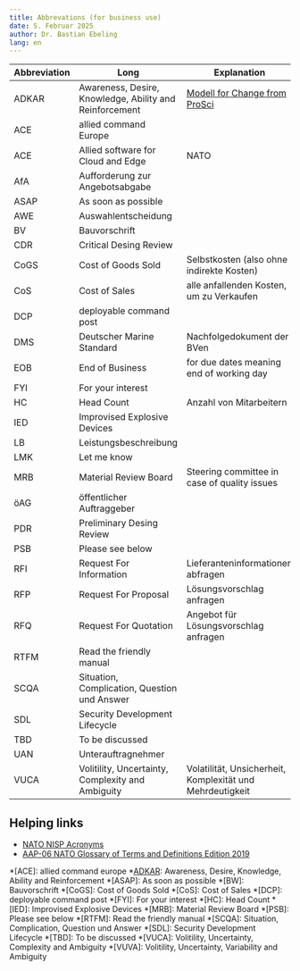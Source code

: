 ```yaml
---
title: Abbrevations (for business use)
date: 5. Februar 2025
author: Dr. Bastian Ebeling
lang: en
---
```


| Abbreviation | Long                                                    | Explanation                                               |
| ------------ | ------------------------------------------------------- | --------------------------------------------------------- |
| ADKAR        | Awareness, Desire, Knowledge, Ability and Reinforcement | [Modell for Change from ProSci][ADKAR]                    |
| ACE          | allied command Europe                                   |                                                           |
| ACE          | Allied software for Cloud and Edge                      | NATO                                                      |
| AfA          | Aufforderung zur Angebotsabgabe                         |                                                           |
| ASAP         | As soon as possible                                     |                                                           |
| AWE          | Auswahlentscheidung                                     |                                                           |
| BV           | Bauvorschrift                                           |                                                           |
| CDR          | Critical Desing Review                                  |                                                           |
| CoGS         | Cost of Goods Sold                                      | Selbstkosten (also ohne indirekte Kosten)                 |
| CoS          | Cost of Sales                                           | alle anfallenden Kosten, um zu Verkaufen                  |
| DCP          | deployable command post                                 |                                                           |
| DMS          | Deutscher Marine Standard                               | Nachfolgedokument der BVen                                |
| EOB          | End of Business                                         | for due dates meaning end of working day                  |
| FYI          | For your interest                                       |                                                           |
| HC           | Head Count                                              | Anzahl von Mitarbeitern                                   |
| IED          | Improvised Explosive Devices                            |                                                           |
| LB           | Leistungsbeschreibung                                   |                                                           |
| LMK          | Let me know                                             |                                                           |
| MRB          | Material Review Board                                   | Steering committee in case of quality issues              |
| öAG          | öffentlicher Auftraggeber                               |                                                           |
| PDR          | Preliminary Desing Review                               |                                                           |
| PSB          | Please see below                                        |                                                           |
| RFI          | Request For Information                                 | Lieferanteninformationen abfragen                         |
| RFP          | Request For Proposal                                    | Lösungsvorschlag anfragen                                 |
| RFQ          | Request For Quotation                                   | Angebot für Lösungsvorschlag anfragen                     |
| RTFM         | Read the friendly manual                                |                                                           |
| SCQA         | Situation, Complication, Question und Answer            |                                                           |
| SDL          | Security Development Lifecycle                          |                                                           |
| TBD          | To be discussed                                         |                                                           |
| UAN          | Unterauftragnehmer                                      |                                                           |
| VUCA         | Volitility, Uncertainty, Complexity and Ambiguity       | Volatilität, Unsicherheit, Komplexität und Mehrdeutigkeit |

## Helping links

- [NATO NISP Acronyms](https://nhqc3s.hq.nato.int/apps/architecture/nisp/acronyms/index.html)
- [AAP-06 NATO Glossary of Terms and Definitions Edition 2019](https://www.coemed.org/files/stanags/05_AAP/AAP-06_2019_EF.pdf)

[ADKAR]: https://www.prosci.com/methodology/adkar

<!-- prettier-ignore-start -->
*[ACE]: allied command europe
*[ADKAR]: Awareness, Desire, Knowledge, Ability and Reinforcement
*[ASAP]: As soon as possible
*[BW]: Bauvorschrift
*[CoGS]: Cost of Goods Sold
*[CoS]: Cost of Sales
*[DCP]: deployable command post
*[FYI]: For your interest
*[HC]: Head Count
*[IED]: Improvised Explosive Devices
*[MRB]: Material Review Board
*[PSB]: Please see below
*[RTFM]: Read the friendly manual
*[SCQA]: Situation, Complication, Question und Answer
*[SDL]: Security Development Lifecycle
*[TBD]: To be discussed
*[VUCA]: Volitility, Uncertainty, Complexity and Ambiguity
*[VUVA]: Volitility, Uncertainty, Variability and Ambiguity
<!-- prettier-ignore-end -->
